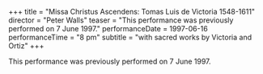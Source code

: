 +++
title = "Missa Christus Ascendens: Tomas Luis de Victoria 1548-1611"
director = "Peter Walls"
teaser = "This performance was previously performed on 7 June 1997."
performanceDate = 1997-06-16
performanceTime = "8 pm"
subtitle = "with sacred works by Victoria and Ortiz"
+++

This performance was previously performed on 7 June 1997.
